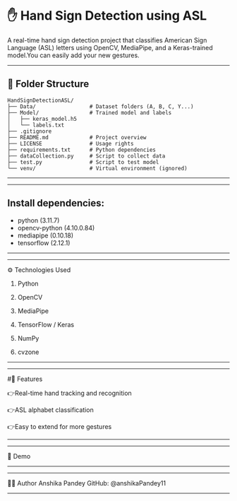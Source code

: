 # ✋ Hand Sign Detection using ASL

A real-time hand sign detection project that classifies American Sign Language (ASL) letters using OpenCV, MediaPipe, and a Keras-trained model.You can easily add your new gestures.

---

## 📁 Folder Structure

```
HandSignDetectionASL/
├── Data/                 # Dataset folders (A, B, C, Y...)
├── Model/                # Trained model and labels
│   ├── keras_model.h5
│   └── labels.txt
├── .gitignore
├── README.md             # Project overview
├── LICENSE               # Usage rights
├── requirements.txt      # Python dependencies
├── dataCollection.py     # Script to collect data
├── test.py               # Script to test model
└── venv/                 # Virtual environment (ignored)
```

---

---

## Install dependencies:


* python (3.11.7)
* opencv-python (4.10.0.84)
* mediapipe (0.10.18)
* tensorflow (2.12.1)

---

---

⚙️ Technologies Used


1. Python

2. OpenCV

3. MediaPipe

4. TensorFlow / Keras

5. NumPy

6. cvzone

---

---
#📌 Features

👉Real-time hand tracking and recognition

👉ASL alphabet classification

👉Easy to extend for more gestures

---

---
🧪 Demo


---

---
🙋‍♀️ Author
Anshika Pandey
GitHub: @anshikaPandey11

---
